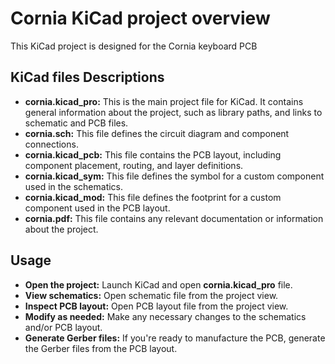 # Cornia KiCad project overview

This KiCad project is designed for the Cornia keyboard PCB

## KiCad files Descriptions

- __cornia.kicad_pro:__ This is the main project file for KiCad. It contains general information about the project, such as library paths, and links to schematic and PCB files.
- __cornia.sch:__ This file defines the circuit diagram and component connections.
- __cornia.kicad_pcb:__ This file contains the PCB layout, including component placement, routing, and layer definitions.
- __cornia.kicad_sym:__ This file defines the symbol for a custom component used in the schematics.
- __cornia.kicad_mod:__ This file defines the footprint for a custom component used in the PCB layout.
- __cornia.pdf:__ This file contains any relevant documentation or information about the project.

## Usage
- __Open the project:__ Launch KiCad and open __cornia.kicad_pro__ file.
- __View schematics:__ Open schematic file from the project view.
- __Inspect PCB layout:__ Open PCB layout file from the project view.
- __Modify as needed:__ Make any necessary changes to the schematics and/or PCB layout.
- __Generate Gerber files:__ If you're ready to manufacture the PCB, generate the Gerber files from the PCB layout.